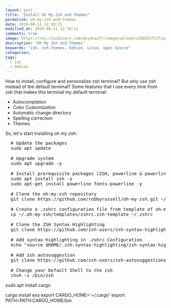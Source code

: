 ```yaml
---
layout: post
title: "Install Oh My Zsh and themes"
permalink: oh-my-zsh-and-themes
date: 2019-08-11 12:10:21
modified_at: 2019-08-11 12:10:21
comments: true
image: https://res.cloudinary.com/dvy4tauff/image/upload/v1565537717/preview_install_oh_my_zsh_and_themes_tw03pm.png
description: "Oh My Zsh and themes"
keywords: "zsh, zsh-themes, Debian, Linux, Open Source"
categories:
tags:
  - zsh
  - Debian
---
```


How to install, configure and personalize zsh terminal?
But why use zsh instead of the default terminal? Some features that I use every time from zsh that makes this terminal my default terminal:

- Autocompletion
- Color Customization
- Automatic change directory
- Spelling correction
- Themes

So, let's start installing _oh my zsh_:

<pre class="bash">
  # Update the packages
  sudo apt update
  
  # Upgrade system
  sudo apt upgrade -y
  
  # Install prerequisite packages (ZSH, powerline & powerline fonts)
  sudo apt install zsh -y
  sudo apt-get install powerline fonts-powerline -y
  
  # Clone the oh-my-zsh repository
  git clone https://github.com/robbyrussell/oh-my-zsh.git ~/.oh-my-zsh
  
  # Create a .zshrc configuration file from template of oh-my-zsh
  cp ~/.oh-my-zsh/templates/zshrc.zsh-template ~/.zshrc
  
  # Clone the ZSH Syntax Highlighting
  git clone https://github.com/zsh-users/zsh-syntax-highlighting.git "$HOME/.zsh-syntax-highlighting" --depth 1
  
  # Add syntax-highlighting in .zshrc Configuration
  echo "source $HOME/.zsh-syntax-highlighting/zsh-syntax-highlighting.zsh" >> "$HOME/.zshrc"
  
  # Add zsh autosuggestion
  git clone https://github.com/zsh-users/zsh-autosuggestions ~/.zsh/zsh-autosuggestions
  
  # Change your Default Shell to the zsh
  chsh -s /bin/zsh
</pre>

sudo apt install cargo

cargo install exa
export CARGO_HOME='~/.cargo'
export PATH=$PATH:$CARGO_HOME/bin